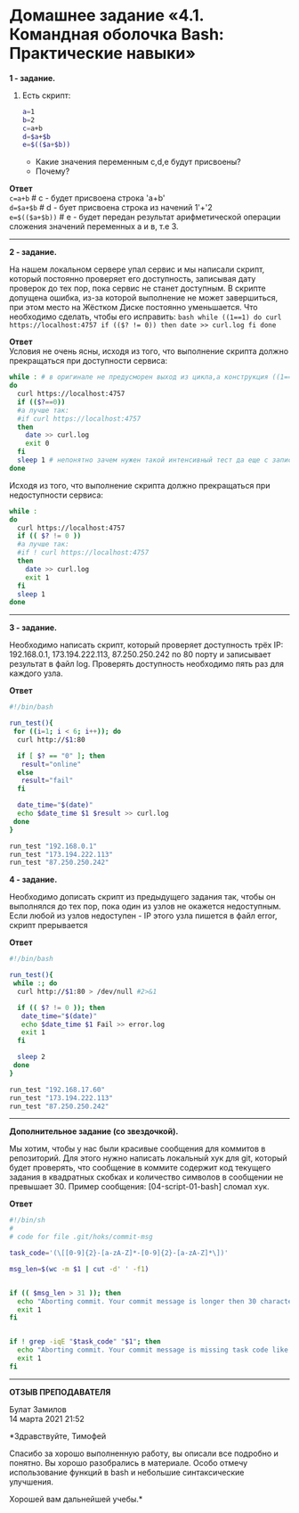 # Домашнее задание «4.1. Командная оболочка Bash: Практические навыки»

**1 - задание.**

1. Есть скрипт:
	```bash
	a=1
	b=2
	c=a+b
	d=$a+$b
	e=$(($a+$b))
	```
	* Какие значения переменным c,d,e будут присвоены?
	* Почему?

**Ответ**    
`c=a+b`  # с - будет присвоена строка 'a+b'    
`d=$a+$b`  # d - бует присвоена строка из начений 1'+'2    
`e=$(($a+$b))`  # e - будет передан результат арифметической операции сложения значений переменных а и в, т.е 3.

---

**2 - задание.**

На нашем локальном сервере упал сервис и мы написали скрипт, который постоянно проверяет его доступность, записывая дату проверок до тех пор, пока сервис не станет доступным. В скрипте допущена ошибка, из-за которой выполнение не может завершиться, при этом место на Жёстком Диске постоянно уменьшается. Что необходимо сделать, чтобы его исправить:
	```bash
	while ((1==1)
	do
	curl https://localhost:4757
	if (($? != 0))
	then
	date >> curl.log
	fi
	done
	```

**Ответ**    
Условия не очень ясны, исходя из того, что выполнение скрипта должно прекращаться при доступности сервиса:
```bash
while : # в оригинале не предусморен выход из цикла,а конструкция ((1==1)) вообще не требуется
do
  curl https://localhost:4757
  if (($?==0))
  #а лучше так:
  #if curl https://localhost:4757
  then
    date >> curl.log
    exit 0
  fi
  sleep 1 # непонятно зачем нужен такой интенсивный тест да еще с записью в лог, добавил паузу 1 сек
done
```

Исходя из того, что выполнение скрипта должно прекращаться при недоступности сервиса:
```bash
while :
do
  curl https://localhost:4757
  if (( $? != 0 ))
  #а лучше так:
  #if ! curl https://localhost:4757
  then
    date >> curl.log
    exit 1
  fi
  sleep 1
done
```

---

**3 - задание.**

Необходимо написать скрипт, который проверяет доступность трёх IP: 192.168.0.1, 173.194.222.113, 87.250.250.242 по 80 порту и записывает результат в файл log. Проверять доступность необходимо пять раз для каждого узла.

**Ответ**    
```bash
#!/bin/bash

run_test(){
 for ((i=1; i < 6; i++)); do
  curl http://$1:80

  if [ $? == "0" ]; then
   result="online"
  else
   result="fail"
  fi

  date_time="$(date)"
  echo $date_time $1 $result >> curl.log
 done
}

run_test "192.168.0.1"
run_test "173.194.222.113"
run_test "87.250.250.242"

```

**4 - задание.**

Необходимо дописать скрипт из предыдущего задания так, чтобы он выполнялся до тех пор, пока один из узлов не окажется недоступным. Если любой из узлов недоступен - IP этого узла пишется в файл error, скрипт прерывается

**Ответ**    
```bash
#!/bin/bash

run_test(){
 while :; do
  curl http://$1:80 > /dev/null #2>&1

  if (( $? != 0 )); then
   date_time="$(date)"
   echo $date_time $1 Fail >> error.log
   exit 1
  fi

  sleep 2
 done
}

run_test "192.168.17.60"
run_test "173.194.222.113"
run_test "87.250.250.242"
```

---

**Дополнительное задание (со звездочкой).**

Мы хотим, чтобы у нас были красивые сообщения для коммитов в репозиторий. Для этого нужно написать локальный хук для git, который будет проверять, что сообщение в коммите содержит код текущего задания в квадратных скобках и количество символов в сообщении не превышает 30. Пример сообщения: \[04-script-01-bash\] сломал хук.    

**Ответ**    
```bash
#!/bin/sh
#
# code for file .git/hoks/commit-msg

task_code='(\[[0-9]{2}-[a-zA-Z]*-[0-9]{2}-[a-zA-Z]*\])'

msg_len=$(wc -m $1 | cut -d' ' -f1)


if (( $msg_len > 31 )); then
  echo "Aborting commit. Your commit message is longer then 30 characters." >&2
  exit 1
fi


if ! grep -iqE "$task_code" "$1"; then
  echo "Aborting commit. Your commit message is missing task code like [01-script-01-test]" >&2
  exit 1
fi
```

---

**ОТЗЫВ ПРЕПОДАВАТЕЛЯ**

Булат Замилов    
14 марта 2021 21:52

*Здравствуйте, Тимофей

Спасибо за хорошо выполненную работу, вы описали все подробно и понятно. Вы хорошо разобрались в материале.
Особо отмечу использование функций в bash и небольшие синтаксические улучшения.

Хорошей вам дальнейшей учебы.*
